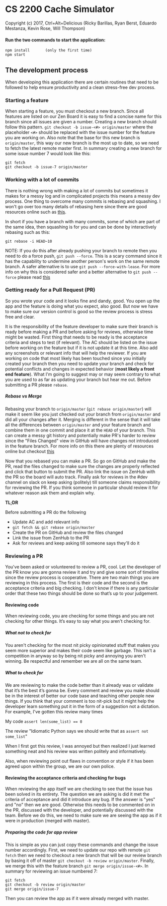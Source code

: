 # CS 2200 Cache Simulator
Copyright (c) 2017, Ctrl+Alt+Delicious (Ricky Barillas, Ryan Berst, Eduardo Mestanza, Kevin Rose, Will Thompson)

#### Run the two commands to start the application:
	npm install       (only the first time)
	npm start


## The development process
When developing this application there are certain routines that need to be followed to help ensure productivity and a clean stress-free dev process.

### Starting a feature
When starting a feature, you must checkout a new branch. Since all features are listed on our Zen Board it is easy to find a concise name for this branch since all issues are given a number. Creating a new branch should follow this pattern. `git checkout -b issue-<#> origin/master` where the placeholder `<#>` should be replaced with the issue number for the feature you are working on. Also note that the base for this new branch is `origin/master`, this way our new branch is the most up to date, so we need to fetch the latest remote master first. In summary creating a new branch for some issue number 7 would look like this:

	git fetch
	git checkout -b issue-7 origin/master
	
	
### Working with a lot of commits
There is nothing wrong with making a lot of commits but sometimes it makes for a messy log and in complicated projects this means a messy dev process. One thing to overcome many commits is rebasing and squashing. I won't go over too many details of rebasing here since there are good resources online such as [this](http://gitready.com/advanced/2009/02/10/squashing-commits-with-rebase.html).

In short if you have a branch with many commits, some of which are part of the same idea, then squashing is for you and can be done by interactively rebasing such as this:

	git rebase -i HEAD~10
	
NOTE: If you do this after already pushing your branch to remote then you need to do a force push, `git push --force`. This is a scary command since it has the capability to undermine another person's work on the same remote branch. A safer alternative is to use `git push --force-with-lease`. For more info on why this is considered safer and a better alternative to `git push --force` please read [this](https://developer.atlassian.com/blog/2015/04/force-with-lease/)

### Getting ready for a Pull Request (PR)

So you wrote your code and it looks fine and dandy, good. You open up the app and the feature is doing what you expect, also good. But now we have to make sure our version control is good so the review process is stress free and clear.

It is the responsibility of the feature developer to make sure their branch is ready before making a PR and before asking for reviews, otherwise time might be wasted. First thing that needs to be ready is the acceptance criteria and steps to test (if relevant). The AC should be listed on the issue before working on the feature but if it is not update it at this time. Also add any screenshots or relevant info that will help the reviewer. If you are working on code that most likely has been touched since you initially created your branch then you need to update your branch and check for potential conflicts and changes in expected behavior (__most likely a front end feature__). What I'm going to suggest may or may seem contrary to what you are used to as far as updating your branch but hear me out. Before submitting a PR please `rebase`.

##### Rebase vs Merge
Rebasing your branch to `origin/master` (`git rebase origin/master`) will make it seem like you just checked out your branch from `origin/master` and did all your changes after it. Merging is different in the sense that it will take all the differences between `origin/master` and your feature branch and combine them in one commit and place it at the `HEAD` of your branch. This can create a messy git history and potentially make PR's harder to review since the "Files Changed" view in GitHub will have changes not introduced in the feature branch. For more info on this there are plenty of resources online but checkout [this](https://www.atlassian.com/git/tutorials/merging-vs-rebasing)

Now that you rebased you can make a PR. So go on GitHub and make the PR, read the files changed to make sure the changes are properly reflected and click that button to submit the PR. Also link the issue on ZenHub with the PR so the board will auto track. Finally ask for reviews in the #dev channel on slack on keep asking (politely) till someone claims responsibility for reviewing the PR. If you think someone in particular should review it for whatever reason ask them and explain why.

__TL;DR__

Before submitting a PR do the following

* Update AC and add relevant info
* `git fetch && git rebase origin/master`
* Create the PR on GitHub and review the files changed
* Link the issue from ZenHub to the PR
* Ask for reviews and keep asking till someone says they'll do it

### Reviewing a PR

You've been asked or volunteered to review a PR, cool. Let the developer of the PR know you are gonna review it and try and give some sort of timeline since the review process is cooperative. There are two main things you are reviewing in this process. The first is their code and the second is the acceptance criteria and big checking. I don't know if there is any particular order that these two things should be done so that’s up to your judgement.

#### Reviewing code

When reviewing code, you are checking for some things and you are not checking for other things. It’s easy to say what you aren't checking for. 

##### What _not_ to check for

You aren't checking for the most nit picky opinionated stuff that makes you seem more superior and makes their code seem like garbage. This isn't a competition in anyway so by being nit picky and annoying you aren't winning. Be respectful and remember we are all on the same team.

##### What _to_ check for

We are reviewing to make the code better than it already was or validate that it’s the best it’s gonna be. Every comment and review you make should be in the interest of better our code base and teaching other people new things. If you think that your comment is too nit-pick but it might help the developer learn something put it in the form of a suggestion not a dictation. For example, I've gotten this review many times

My code `assert len(some_list) == 0`

The review "Idiomatic Python says we should write that as `assert not some_list`"

When I first got this review, I was annoyed but then realized I just learned something neat and his review was written politely and informatively.

Also, when reviewing point out flaws in convention or style if it has been agreed upon within the group, we are our own police. 


#### Reviewing the acceptance criteria and checking for bugs

When reviewing the app itself we are checking to see that the issue has been solved in its entirety. The question we are asking is did it met the criteria of acceptance and did it introduce any bug. If the answer is "yes" and "no" then we are good. Otherwise this needs to be commented on in the PR, discussed with the developer, and potentially discussed with the team. Before we do this, we need to make sure we are seeing the app as if it were in production (merged with master). 

##### Preparing the code for app review

This is simple as you can just copy these commands and change the issue number accordingly. First, we need to update our repo with remote `git fetch` then we need to checkout a new branch that will be our review branch by basing it off of master `git checkout -b review origin/master`. Finally, we merge this with the feature branch `git merge origin/issue-<#>`. In summary for reviewing an issue numbered 7:

	git fetch
	git checkout -b review origin/master
	git merge origin/issue-7
	
Then you can review the app as if it were already merged with master.


